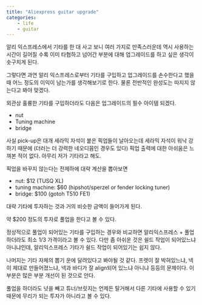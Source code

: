 ```yaml
---
title: "Aliexpress guitar upgrade"
categories:
    - life
    - guitar
---
```


알리 익스프레스에서 기타를 한 대 사고 보니 여러 가지로 만족스러운데 역시 사용하는 시간이 길어질 수록 이미 타협하고 넘어간 부분에 대해 업그레이드를 하고 싶은 생각이 솟구치게 된다.

그렇다면 과연 알리 익스프레스로부터 기타를 구입하고 업그레이드를 손수한다고 했을 때 어느 정도의 이익이 남는가를 생각해보기로 한다. 물론 전반적인 완성도는 따지지 않는다고 봐야 맞겠다.

외관상 훌륭한 기타를 구입하더라도 다음은 업그레이드의 필수 아이템 되겠다.

- nut
- Tuning machine
- bridge

사실 pick-up은 대개 세라믹 자석이 붙은 픽업들이 날아오는데 세라믹 자석이 워낙 강하기 때문에 (더러는 더 강력한 네오디뮴인 경우도 있다) 픽업 출력에 대한 아쉬움은 느껴본 적이 없다. 아무리 저가 기타라고 해도.

픽업을 바꾸지 않는다는 전제하에 대략 계산을 뽑아보면

- nut: $12 (TUSQ XL)
- tuning machine: $60 (hipshot/sperzel or fender locking tuner)
- bridge: $100 (gotoh T510 FE1)

대략 기타에 투자하는 것과 거의 비슷한 금액이 들어가게 된다.

약 $200 정도의 투자로 풀업을 한다고 볼 수 있다. 

정상적으로 풀업이 되어있는 기타를 구입하는 경우와 비교하면 알리익스프레스 + 풀업 하더라도 최소 1/3 가격이라고 볼 수 있다. 다만 좀 아쉬운 것은 쉴드 작업이 되어있느냐 아니냐인데, 알리익스프레스 기타가 쉴드 작업이 되어있기는 쉽지 않다. 

나머지는 기타 자체의 뽑기 운에 달려있다고 봐야될 것 같다. 프렛이 잘 박혀있느냐, 넥이 제대로 만들어졌느냐, 넥과 바디가 잘 align되어 있느냐 아니냐 등등의 문제이다. 이 부분은 많은 부분 개선이 된 것으로 안다. 

풀업을 하더라도 넛을 빼고 튜너/브릿지는 언제든 탈거해서 다른 기타에 사용할 수 있기 때문에 무리가 되는 투자가 아니라고 볼 수 있다. 
